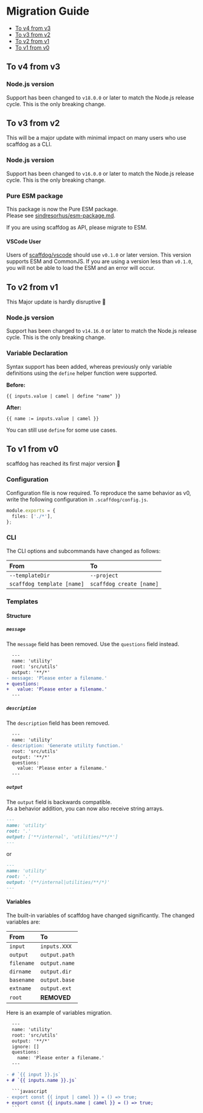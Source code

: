 # Migration Guide

- [To v4 from v3](#to-v4-from-v3)
- [To v3 from v2](#to-v3-from-v2)
- [To v2 from v1](#to-v2-from-v1)
- [To v1 from v0](#to-v1-from-v0)

## To v4 from v3

### Node.js version

Support has been changed to `v18.0.0` or later to match the Node.js release cycle. This is the only breaking change.

## To v3 from v2

This will be a major update with minimal impact on many users who use scaffdog as a CLI.

### Node.js version

Support has been changed to `v16.0.0` or later to match the Node.js release cycle. This is the only breaking change.

### Pure ESM package

This package is now the Pure ESM package.  
Please see [sindresorhus/esm-package.md](https://gist.github.com/sindresorhus/a39789f98801d908bbc7ff3ecc99d99c).

If you are using scaffdog as API, please migrate to ESM.

#### VSCode User

Users of [scaffdog/vscode](https://github.com/scaffdog/vscode) should use `v0.1.0` or later version. This version supports ESM and CommonJS. If you are using a version less than `v0.1.0`, you will not be able to load the ESM and an error will occur.

## To v2 from v1

This Major update is hardly disruptive :clap:

### Node.js version

Support has been changed to `v14.16.0` or later to match the Node.js release cycle. This is the only breaking change.

### Variable Declaration

Syntax support has been added, whereas previously only variable definitions using the `define` helper function were supported.

**Before:**

```
{{ inputs.value | camel | define "name" }}
```

**After:**

```
{{ name := inputs.value | camel }}
```

You can still use `define` for some use cases.

## To v1 from v0

scaffdog has reached its first major version :tada:

### Configuration

Configuration file is now required. To reproduce the same behavior as v0, write the following configuration in `.scaffdog/config.js`.

```typescript
module.exports = {
  files: ['./*'],
};
```

### CLI

The CLI options and subcommands have changed as follows:

| From                       | To                       |
| :------------------------- | :----------------------- |
| `--templateDir`            | `--project`              |
| `scaffdog template [name]` | `scaffdog create [name]` |

### Templates

#### Structure

##### `message`

The `message` field has been removed. Use the `questions` field instead.

```diff
  ---
  name: 'utility'
  root: 'src/utils'
  output: '**/*'
- message: 'Please enter a filename.'
+ questions:
+   value: 'Please enter a filename.'
  ---
```

##### `description`

The `description` field has been removed.

```diff
  ---
  name: 'utility'
- description: 'Generate utility function.'
  root: 'src/utils'
  output: '**/*'
  questions:
    value: 'Please enter a filename.'
  ---
```

##### `output`

The `output` field is backwards compatible.  
As a behavior addition, you can now also receive string arrays.

```markdown
---
name: 'utility'
root: '.'
output: ['**/internal', 'utilities/**/*']
---
```

or

```markdown
---
name: 'utility'
root: '.'
output: '(**/internal|utilities/**/*)'
---
```

#### Variables

The built-in variables of scaffdog have changed significantly. The changed variables are:

| From       | To            |
| :--------- | :------------ |
| `input`    | `inputs.XXX`  |
| `output`   | `output.path` |
| `filename` | `output.name` |
| `dirname`  | `output.dir`  |
| `basename` | `output.base` |
| `extname`  | `output.ext`  |
| `root`     | **REMOVED**   |

Here is an example of variables migration.

````diff
  ---
  name: 'utility'
  root: 'src/utils'
  output: '**/*'
  ignore: []
  questions:
    name: 'Please enter a filename.'
  ---

- # `{{ input }}.js`
+ # `{{ inputs.name }}.js`

  ```javascript
- export const {{ input | camel }} = () => true;
+ export const {{ inputs.name | camel }} = () => true;
  ```
````
